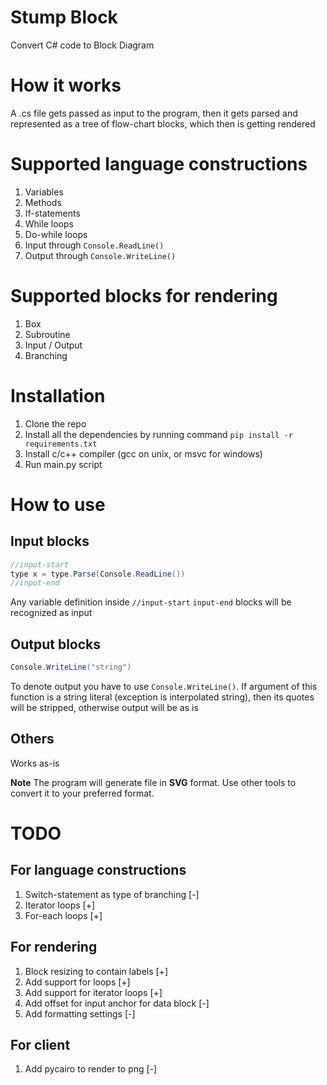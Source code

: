 # Stump Block
Convert C# code to Block Diagram

# How it works
A .cs file gets passed as input to the program, then it gets parsed and represented as a tree of flow-chart blocks, which then is getting rendered

# Supported language constructions
1. Variables
2. Methods
3. If-statements
4. While loops
5. Do-while loops
6. Input through `Console.ReadLine()`
7. Output through `Console.WriteLine()`

# Supported blocks for rendering
1. Box
2. Subroutine
3. Input / Output
4. Branching

# Installation
1. Clone the repo
2. Install all the dependencies by running command `pip install -r requirements.txt`
3. Install c/c++ compiler (gcc on unix, or msvc for windows)
4. Run main.py script

# How to use
## Input blocks
```c#
//input-start
type x = type.Parse(Console.ReadLine())
//input-end
```
Any variable definition inside `//input-start` `input-end` blocks will be recognized as input
## Output blocks
```c#
Console.WriteLine("string")
```
To denote output you have to use `Console.WriteLine()`. If argument of this function is a string literal (exception is interpolated string), then its quotes will be stripped, otherwise output will be as is

## Others
Works as-is

**Note** The program will generate file in **SVG** format. Use other tools to convert it to your preferred format.



# TODO
## For language constructions
1. Switch-statement as type of branching [-]
2. Iterator loops [+]
3. For-each loops [+]

## For rendering
1. Block resizing to contain labels [+]
2. Add support for loops [+]
3. Add support for iterator loops [+]
4. Add offset for input anchor for data block [-]
5. Add formatting settings [-]

## For client
1. Add pycairo to render to png [-]
